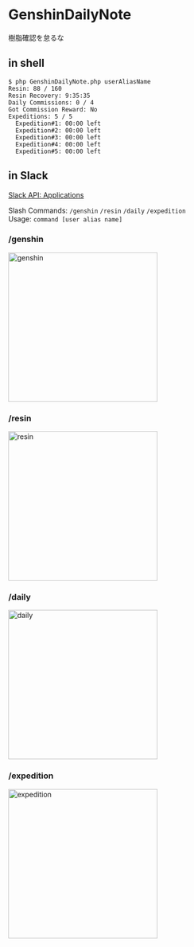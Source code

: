 # GenshinDailyNote
樹脂確認を怠るな

## in shell
```
$ php GenshinDailyNote.php userAliasName
Resin: 88 / 160
Resin Recovery: 9:35:35
Daily Commissions: 0 / 4
Got Commission Reward: No
Expeditions: 5 / 5
  Expedition#1: 00:00 left
  Expedition#2: 00:00 left
  Expedition#3: 00:00 left
  Expedition#4: 00:00 left
  Expedition#5: 00:00 left
```

## in Slack
[Slack API: Applications](https://api.slack.com/apps)

Slash Commands: `/genshin` `/resin` `/daily` `/expedition`  
Usage: `command [user alias name]`

### /genshin
<img src="https://user-images.githubusercontent.com/8792860/140658449-15bef856-3c6a-4934-a6ff-5fee43da6504.png" alt="genshin" width="300px">

### /resin
<img src="https://user-images.githubusercontent.com/8792860/140658450-1237a6f9-ddb0-424c-9caf-bd9946d327a7.png" alt="resin" width="300px">

### /daily
<img src="https://user-images.githubusercontent.com/8792860/140658451-b9d50f86-13a8-46e1-aa43-07e051e4f146.png" alt="daily" width="300px">

### /expedition
<img src="https://user-images.githubusercontent.com/8792860/140658454-214af233-0068-40ae-8b26-d8d1b087a3c3.png" alt="expedition" width="300px">
